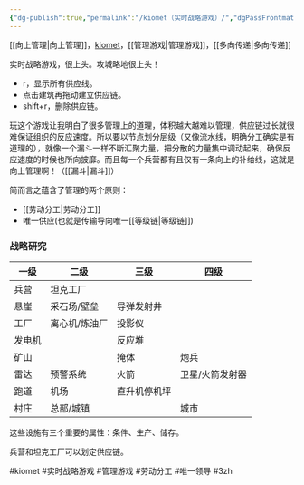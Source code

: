 ```yaml
---
{"dg-publish":true,"permalink":"/kiomet（实时战略游戏）/","dgPassFrontmatter":true,"noteIcon":""}
---
```



[[向上管理\|向上管理]]，[kiomet](https://kiomet.com/)，[[管理游戏\|管理游戏]]，[[多向传递\|多向传递]]

实时战略游戏，很上头。攻城略地很上头！

- r，显示所有供应线。
- 点击建筑再拖动建立供应链。
- shift+r，删除供应链。

玩这个游戏让我明白了很多管理上的道理，体积越大越难以管理，供应链过长就很难保证组织的反应速度。所以要以节点划分层级（又像流水线，明确分工确实是有道理的），就像一个漏斗一样不断汇聚力量，把分散的力量集中调动起来，确保反应速度的时候也所向披靡。而且每一个兵营都有且仅有一条向上的补给线，这就是向上管理啊！（[[漏斗\|漏斗]]）

简而言之蕴含了管理的两个原则：
- [[劳动分工\|劳动分工]]
- 唯一供应(也就是传输导向唯一[[等级链\|等级链]])

### 战略研究
| 一级   | 二级          | 三级         | 四级            |
| ------ | ------------- | ------------ | --------------- |
| 兵营   | 坦克工厂      |              |                 |
| 悬崖   | 采石场/壁垒   | 导弹发射井   |                 |
| 工厂   | 离心机/炼油厂 | 投影仪       |                 |
| 发电机 |               | 反应堆       |                 |
| 矿山   |               | 掩体         | 炮兵            |
| 雷达   | 预警系统      | 火箭         | 卫星/火箭发射器 |
| 跑道   | 机场          | 直升机停机坪 |                 |
| 村庄       |        总部/城镇       |              |         城市        |

这些设施有三个重要的属性：条件、生产、储存。

兵营和坦克工厂可以划定供应链。

#kiomet #实时战略游戏 #管理游戏 #劳动分工 #唯一领导 #3zh 